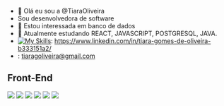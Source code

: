 - 👋 Olá eu sou a  @TiaraOliveira
- Sou desenvolvedora de software
- 👀 Estou interessada em banco de dados 
- 🌱 Atualmente estudando REACT, JAVASCRIPT, POSTGRESQL, JAVA.
- [![My Skills](https://skillicons.dev/icons?i=linkedin)](https://skillicons.dev): https://www.linkedin.com/in/tiara-gomes-de-oliveira-b333151a2/ 
- <ion-icon name="mail-open-outline"></ion-icon>: tiaragoliveira@gmail.com

<div dir="auto">
 <h2>Front-End</h2>
 <a target="_blank" rel="noopener noreferrer nofollow" href="https://camo.githubusercontent.com/a775a1c399b8d06d327b736733677528e7f7e8bf1576278f37217944813c46c5/68747470733a2f2f696d672e736869656c64732e696f2f62616467652f6a6176617363726970742532302d2532333230323332612e7376673f267374796c653d666f722d7468652d626164676526636f6c6f723d463744463145266c6f676f3d6a617661736372697074266c6f676f436f6c6f723d303030303030"><img src="https://camo.githubusercontent.com/a775a1c399b8d06d327b736733677528e7f7e8bf1576278f37217944813c46c5/68747470733a2f2f696d672e736869656c64732e696f2f62616467652f6a6176617363726970742532302d2532333230323332612e7376673f267374796c653d666f722d7468652d626164676526636f6c6f723d463744463145266c6f676f3d6a617661736372697074266c6f676f436f6c6f723d303030303030" data-canonical-src="https://img.shields.io/badge/javascript%20-%2320232a.svg?&amp;style=for-the-badge&amp;color=F7DF1E&amp;logo=javascript&amp;logoColor=000000" style="max-width: 100%;"></a>
  <a target="_blank" rel="noopener noreferrer nofollow" href="https://camo.githubusercontent.com/ff99e2a4244581d35534fe6247a2571ca379d8320291e78c9927d15f82d74bf7/68747470733a2f2f696d672e736869656c64732e696f2f62616467652f435353332532302d2532333230323332612e7376673f267374796c653d666f722d7468652d626164676526636f6c6f723d313537324236266c6f676f3d43535333266c6f676f436f6c6f723d666666666666"><img src="https://camo.githubusercontent.com/ff99e2a4244581d35534fe6247a2571ca379d8320291e78c9927d15f82d74bf7/68747470733a2f2f696d672e736869656c64732e696f2f62616467652f435353332532302d2532333230323332612e7376673f267374796c653d666f722d7468652d626164676526636f6c6f723d313537324236266c6f676f3d43535333266c6f676f436f6c6f723d666666666666" data-canonical-src="https://img.shields.io/badge/CSS3%20-%2320232a.svg?&amp;style=for-the-badge&amp;color=1572B6&amp;logo=CSS3&amp;logoColor=ffffff" style="max-width: 100%;"></a>
  <a target="_blank" rel="noopener noreferrer nofollow" href="https://camo.githubusercontent.com/83aea55777b0743f74f1d77a50783143387ded27a14f7d1f2857124b34a7ff1c/68747470733a2f2f696d672e736869656c64732e696f2f62616467652f48544d4c352532302d2532333230323332612e7376673f267374796c653d666f722d7468652d626164676526636f6c6f723d453334463236266c6f676f3d48544d4c35266c6f676f436f6c6f723d666666666666"><img src="https://camo.githubusercontent.com/83aea55777b0743f74f1d77a50783143387ded27a14f7d1f2857124b34a7ff1c/68747470733a2f2f696d672e736869656c64732e696f2f62616467652f48544d4c352532302d2532333230323332612e7376673f267374796c653d666f722d7468652d626164676526636f6c6f723d453334463236266c6f676f3d48544d4c35266c6f676f436f6c6f723d666666666666" data-canonical-src="https://img.shields.io/badge/HTML5%20-%2320232a.svg?&amp;style=for-the-badge&amp;color=E34F26&amp;logo=HTML5&amp;logoColor=ffffff" style="max-width: 100%;"></a>
  <a target="_blank" rel="noopener noreferrer nofollow" href="https://camo.githubusercontent.com/a486bf21abb3785f56521e20e89af0ca5400c9dd7f54ccee12c4526bb8b3cc55/68747470733a2f2f696d672e736869656c64732e696f2f62616467652f72656163742532302d2532333230323332612e7376673f267374796c653d666f722d7468652d626164676526636f6c6f723d333633363336266c6f676f3d7265616374266c6f676f436f6c6f723d71363144414642"><img src="https://camo.githubusercontent.com/a486bf21abb3785f56521e20e89af0ca5400c9dd7f54ccee12c4526bb8b3cc55/68747470733a2f2f696d672e736869656c64732e696f2f62616467652f72656163742532302d2532333230323332612e7376673f267374796c653d666f722d7468652d626164676526636f6c6f723d333633363336266c6f676f3d7265616374266c6f676f436f6c6f723d71363144414642" data-canonical-src="https://img.shields.io/badge/react%20-%2320232a.svg?&amp;style=for-the-badge&amp;color=363636&amp;logo=react&amp;logoColor=q61DAFB" style="max-width: 100%;"></a>
  <a target="_blank" rel="noopener noreferrer nofollow" href="https://camo.githubusercontent.com/f8e998f3a8d3509f572e9788e7f377be54ef2a12ff136db065cf6178652c47dd/68747470733a2f2f696d672e736869656c64732e696f2f62616467652f7374796c656420636f6d706f6e656e74732532302d2532333230323332612e7376673f267374796c653d666f722d7468652d626164676526636f6c6f723d444237303933266c6f676f3d7374796c65642d636f6d706f6e656e7473266c6f676f436f6c6f723d666666666666"><img src="https://camo.githubusercontent.com/f8e998f3a8d3509f572e9788e7f377be54ef2a12ff136db065cf6178652c47dd/68747470733a2f2f696d672e736869656c64732e696f2f62616467652f7374796c656420636f6d706f6e656e74732532302d2532333230323332612e7376673f267374796c653d666f722d7468652d626164676526636f6c6f723d444237303933266c6f676f3d7374796c65642d636f6d706f6e656e7473266c6f676f436f6c6f723d666666666666" data-canonical-src="https://img.shields.io/badge/styled components%20-%2320232a.svg?&amp;style=for-the-badge&amp;color=DB7093&amp;logo=styled-components&amp;logoColor=ffffff" style="max-width: 100%;"></a>
    <a target="_blank" rel="noopener noreferrer nofollow" href="https://camo.githubusercontent.com/974988c467c86a3abaec7982b11c1a03b8f075b13c430b7eac22e186881da858/68747470733a2f2f696d672e736869656c64732e696f2f62616467652f437970726573732532302d2532333230323332612e7376673f267374796c653d666f722d7468652d626164676526636f6c6f723d313732303243266c6f676f3d43797072657373266c6f676f436f6c6f723d666666666666"><img src="https://camo.githubusercontent.com/974988c467c86a3abaec7982b11c1a03b8f075b13c430b7eac22e186881da858/68747470733a2f2f696d672e736869656c64732e696f2f62616467652f437970726573732532302d2532333230323332612e7376673f267374796c653d666f722d7468652d626164676526636f6c6f723d313732303243266c6f676f3d43797072657373266c6f676f436f6c6f723d666666666666" data-canonical-src="https://img.shields.io/badge/Cypress%20-%2320232a.svg?&amp;style=for-the-badge&amp;color=17202C&amp;logo=Cypress&amp;logoColor=ffffff" style="max-width: 100%;"></a>
</div>


<!---
TiaraOliveira/TiaraOliveira is a ✨ special ✨ repository because its `README.md` (this file) appears on your GitHub profile.
You can click the Preview link to take a look at your changes.
--->
